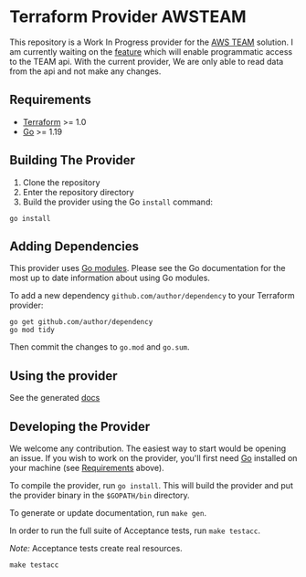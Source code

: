 # Terraform Provider AWSTEAM

This repository is a Work In Progress provider for the [AWS TEAM](https://github.com/aws-samples/iam-identity-center-team) solution. I am currently waiting on the [feature](https://github.com/aws-samples/iam-identity-center-team/issues/33) which will enable programmatic access to the TEAM api. With the current provider, We are only able to read data from the api and not make any changes.  

## Requirements

- [Terraform](https://developer.hashicorp.com/terraform/downloads) >= 1.0
- [Go](https://golang.org/doc/install) >= 1.19

## Building The Provider

1. Clone the repository
1. Enter the repository directory
1. Build the provider using the Go `install` command:

```shell
go install
```

## Adding Dependencies

This provider uses [Go modules](https://github.com/golang/go/wiki/Modules).
Please see the Go documentation for the most up to date information about using Go modules.

To add a new dependency `github.com/author/dependency` to your Terraform provider:

```shell
go get github.com/author/dependency
go mod tidy
```

Then commit the changes to `go.mod` and `go.sum`.

## Using the provider

See the generated [docs](/docs/index.md)

## Developing the Provider

We welcome any contribution. The easiest way to start would be opening an issue. If you wish to work on the provider, you'll first need [Go](http://www.golang.org) installed on your machine (see [Requirements](#requirements) above).

To compile the provider, run `go install`. This will build the provider and put the provider binary in the `$GOPATH/bin` directory.

To generate or update documentation, run `make gen`.

In order to run the full suite of Acceptance tests, run `make testacc`.

*Note:* Acceptance tests create real resources.

```shell
make testacc
```